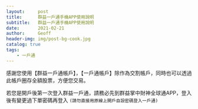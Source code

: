 ```yaml
---
layout:     post
title:      群益一戶通手機APP使用說明
subtitle:   群益一戶通手機APP使用說明
date:       2021-02-21
author:     Geoff
header-img: img/post-bg-cook.jpg
catalog: true
tags:
    - 一戶通
---
```


感謝您使用【群益一戶通帳戶】，【一戶通帳戶】除作為交割帳戶，同時也可以透過此帳戶圈存全額股票，方便您交易。

若您是開戶後第一次登入群益一戶通，請務必先到群益掌中財神全球通APP，登入後有變更過下單密碼再登入 `(請勿直接用原線上開戶自設密碼登入一戶通)`
